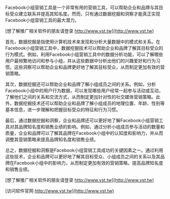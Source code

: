 Facebook小组营销工具是一个非常有用的营销工具，可以帮助企业和品牌与其目标受众建立联系并提高其知名度。然而，只有通过数据挖掘和洞察才能真正实现Facebook小组营销工具的最大潜力。

[想了解推广相关软件的朋友请登录 http://www.vst.tw](http://www.vst.tw)

首先，数据挖掘是指使用计算机技术来发现和分析大量数据中的模式和关系。在Facebook小组营销工具中，数据挖掘技术可以帮助企业和品牌了解其目标受众的行为模式。例如，利用Facebook小组营销工具中的数据分析功能，可以了解哪些用户最频繁地访问和参与小组，并从这些数据中分析出他们的兴趣爱好和行为习惯。这些洞察可以帮助企业和品牌更好地了解其目标受众，从而制定更加有效的营销策略。

其次，数据挖掘还可以帮助企业和品牌了解小组成员之间的关系。例如，分析Facebook小组中的用户行为数据，可以发现哪些用户经常一起参与活动或互动，了解他们之间的关系和交流方式，从而制定更加针对性的社交媒体营销策略。此外，数据挖掘技术还可以帮助企业和品牌了解小组成员的地理位置、年龄、性别等基本信息，进一步理解和把握目标受众的特征和行为习惯。

最后，通过数据挖掘和洞察，企业和品牌还可以更好地了解Facebook小组营销工具对其品牌知名度和销售业绩的影响。例如，通过分析小组成员参与活动的数量和质量，企业和品牌可以了解其品牌在Facebook小组中的认知度和影响力，并从而调整其营销策略来提高品牌知名度和销售业绩。

总之，数据挖掘和洞察是Facebook小组营销工具成功的关键因素之一。通过利用这些技术，企业和品牌可以更好地了解其目标受众、小组成员之间的关系以及其品牌在Facebook小组中的影响力，从而制定更加有效的营销策略，提高品牌知名度和销售业绩。

[想了解推广相关软件的朋友请登录 http://www.vst.tw](http://www.vst.tw)


[访问软件官网 http://www.vst.tw](http://www.vst.tw)
